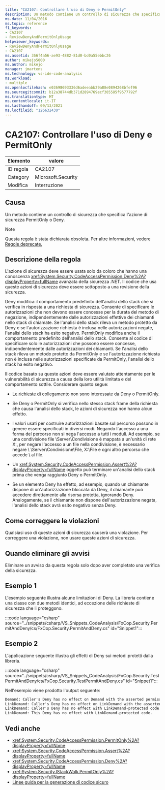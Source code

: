 ```yaml
---
title: "CA2107: Controllare l'uso di Deny e PermitOnly"
description: Un metodo contiene un controllo di sicurezza che specifica l'azione di sicurezza PermitOnly o Deny.
ms.date: 11/04/2016
ms.topic: reference
f1_keywords:
- CA2107
- ReviewDenyAndPermitOnlyUsage
helpviewer_keywords:
- ReviewDenyAndPermitOnlyUsage
- CA2107
ms.assetid: 366f4a56-ae93-4882-81d0-bd0a55ebbc26
author: mikejo5000
ms.author: mikejo
manager: jmartens
ms.technology: vs-ide-code-analysis
ms.workload:
- multiple
ms.openlocfilehash: e03698693336d6adeeabb29a88e0894268bfef96
ms.sourcegitcommit: b12a38744db371d2894769ecf305585f9577792f
ms.translationtype: MT
ms.contentlocale: it-IT
ms.lasthandoff: 09/13/2021
ms.locfileid: "126632430"
---
```

# <a name="ca2107-review-deny-and-permit-only-usage"></a>CA2107: Controllare l'uso di Deny e PermitOnly

|Elemento|valore|
|-|-|
|ID regola|CA2107|
|Category|Microsoft.Security|
|Modifica|Interruzione|

## <a name="cause"></a>Causa
Un metodo contiene un controllo di sicurezza che specifica l'azione di sicurezza PermitOnly o Deny.

> [!NOTE]
> Questa regola è stata dichiarata obsoleta. Per altre informazioni, vedere [Regole deprecate.](fxcop-unported-deprecated-rules.md)

## <a name="rule-description"></a>Descrizione della regola

L'azione di sicurezza deve essere usata solo da coloro che hanno una conoscenza <xref:System.Security.CodeAccessPermission.Deny%2A?displayProperty=fullName> avanzata della sicurezza .NET. Il codice che usa queste azioni di sicurezza deve essere sottoposto a una revisione della sicurezza.

Deny modifica il comportamento predefinito dell'analisi dello stack che si verifica in risposta a una richiesta di sicurezza. Consente di specificare le autorizzazioni che non devono essere concesse per la durata del metodo di negazione, indipendentemente dalle autorizzazioni effettive dei chiamanti nello stack di chiamate. Se l'analisi dello stack rileva un metodo protetto da Deny e se l'autorizzazione richiesta è inclusa nelle autorizzazioni negate, l'analisi dello stack ha esito negativo. PermitOnly modifica anche il comportamento predefinito dell'analisi dello stack. Consente al codice di specificare solo le autorizzazioni che possono essere concesse, indipendentemente dalle autorizzazioni dei chiamanti. Se l'analisi dello stack rileva un metodo protetto da PermitOnly e se l'autorizzazione richiesta non è inclusa nelle autorizzazioni specificate da PermitOnly, l'analisi dello stack ha esito negativo.

Il codice basato su queste azioni deve essere valutato attentamente per le vulnerabilità di sicurezza a causa della loro utilità limitata e del comportamento sottile. Considerare quanto segue:

- [Le richieste di](/dotnet/framework/misc/link-demands) collegamento non sono interessate da Deny o PermitOnly.

- Se Deny o PermitOnly si verifica nello stesso stack frame della richiesta che causa l'analisi dello stack, le azioni di sicurezza non hanno alcun effetto.

- I valori usati per costruire autorizzazioni basate sul percorso possono in genere essere specificati in diversi modi. Negando l'accesso a una forma del percorso non si nega l'accesso a tutti i moduli. Ad esempio, se una condivisione file \Server\Condivisione è mappata a un'unità di rete X:, per negare l'accesso a un file nella condivisione, è necessario negare \\ \Server\Condivisione\File, X:\File e ogni altro percorso che accede \\ al file.

- Un <xref:System.Security.CodeAccessPermission.Assert%2A?displayProperty=fullName> oggetto può terminare un'analisi dello stack prima che venga raggiunto Deny o PermitOnly.

- Se un elemento Deny ha effetto, ad esempio, quando un chiamante dispone di un'autorizzazione bloccata da Deny, il chiamante può accedere direttamente alla risorsa protetta, ignorando Deny. Analogamente, se il chiamante non dispone dell'autorizzazione negata, l'analisi dello stack avrà esito negativo senza Deny.

## <a name="how-to-fix-violations"></a>Come correggere le violazioni

Qualsiasi uso di queste azioni di sicurezza causerà una violazione. Per correggere una violazione, non usare queste azioni di sicurezza.

## <a name="when-to-suppress-warnings"></a>Quando eliminare gli avvisi

Eliminare un avviso da questa regola solo dopo aver completato una verifica della sicurezza.

## <a name="example-1"></a>Esempio 1

L'esempio seguente illustra alcune limitazioni di Deny. La libreria contiene una classe con due metodi identici, ad eccezione delle richieste di sicurezza che li proteggono.

:::code language="csharp" source="../snippets/csharp/VS_Snippets_CodeAnalysis/FxCop.Security.PermitAndDeny/cs/FxCop.Security.PermitAndDeny.cs" id="Snippet1":::

## <a name="example-2"></a>Esempio 2

L'applicazione seguente illustra gli effetti di Deny sui metodi protetti dalla libreria.

:::code language="csharp" source="../snippets/csharp/VS_Snippets_CodeAnalysis/FxCop.Security.TestPermitAndDeny/cs/FxCop.Security.TestPermitAndDeny.cs" id="Snippet1":::

Nell'esempio viene prodotto l'output seguente:

```txt
Demand: Caller's Deny has no effect on Demand with the asserted permission.
LinkDemand: Caller's Deny has no effect on LinkDemand with the asserted permission.
LinkDemand: Caller's Deny has no effect with LinkDemand-protected code.
LinkDemand: This Deny has no effect with LinkDemand-protected code.
```

## <a name="see-also"></a>Vedi anche

- <xref:System.Security.CodeAccessPermission.PermitOnly%2A?displayProperty=fullName>
- <xref:System.Security.CodeAccessPermission.Assert%2A?displayProperty=fullName>
- <xref:System.Security.CodeAccessPermission.Deny%2A?displayProperty=fullName>
- <xref:System.Security.IStackWalk.PermitOnly%2A?displayProperty=fullName>
- [Linee guida per la generazione di codice sicuro](/dotnet/standard/security/secure-coding-guidelines)
